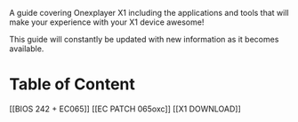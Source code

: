 A guide covering Onexplayer X1 including the applications and tools that will make your experience with your X1 device awesome!

This guide will constantly be updated with new information as it becomes available.
# Table of Content

[[BIOS 242 + EC065]]
[[EC PATCH 065oxc]]
[[X1 DOWNLOAD]]
